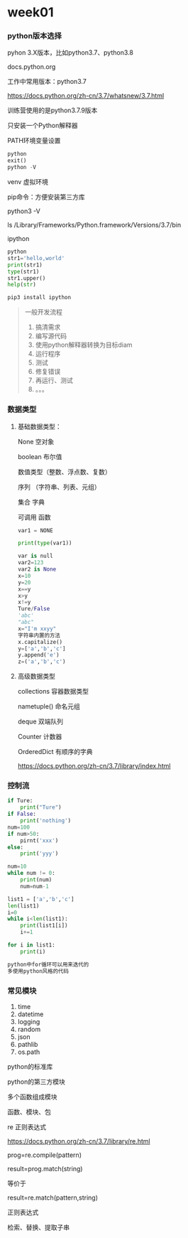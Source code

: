 # week01

### python版本选择

pyhon 3.X版本，比如python3.7、python3.8

docs.python.org

工作中常用版本：python3.7

https://docs.python.org/zh-cn/3.7/whatsnew/3.7.html

训练营使用的是python3.7.9版本

只安装一个Python解释器

PATH环境变量设置

```python
python
exit()
python -V
```

venv 虚拟环境

pip命令：方便安装第三方库

python3 -V

ls /Library/Frameworks/Python.framework/Versions/3.7/bin

ipython

```python
python
str1='hello,world'
print(str1)
type(str1)
str1.upper()
help(str)

pip3 install ipython
```



> 一般开发流程
>
> 1. 搞清需求
> 2. 编写源代码
> 3. 使用python解释器转换为目标diam
> 4. 运行程序
> 5. 测试
> 6. 修复错误
> 7. 再运行、测试
> 8. 。。。

### 数据类型

1. 基础数据类型：

   None 空对象

   boolean 布尔值

   数值类型（整数、浮点数、复数）

   序列 （字符串、列表、元组）

   集合 字典

   可调用 函数

   ``` python
   var1 = NONE
   
   print(type(var1))
   
   var is null
   var2=123
   var2 is None 
   x=10
   y=20
   x==y
   x>y
   x!=y
   Ture/False
   'abc'
   "abc"
   x="I'm xxyy"
   字符串内置的方法
   x.capitalize()
   y=['a','b','c']
   y.append('e')
   z=('a','b','c')
   
   ```

   

2. 高级数据类型

   collections 容器数据类型

   nametuple() 命名元组

   deque 双端队列

   Counter 计数器

   OrderedDict 有顺序的字典

   https://docs.python.org/zh-cn/3.7/library/index.html

   

### 控制流

```python
if Ture:
    print("Ture")
if False:
    print('nothing')
num=100
if num>50:
    pirnt('xxx')
else:
    print('yyy')

num=10
while num != 0:
    print(num)
    num=num-1

list1 = ['a','b','c']
len(list1)
i=0
while i<len(list1):
    print(list1[i])
    i+=1

for i in list1:
    print(i)

python中for循环可以用来迭代的
多使用python风格的代码
```



### 常见模块

1. time
2. datetime
3. logging
4. random
5. json
6. pathlib
7. os.path

python的标准库

python的第三方模块

多个函数组成模块

函数、模块、包



re 正则表达式

https://docs.python.org/zh-cn/3.7/library/re.html

prog=re.compile(pattern)

result=prog.match(string)

等价于

result=re.match(pattern,string)

正则表达式

检索、替换、提取子串